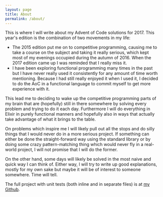 ```yaml
---
layout: page
title: About
permalink: /about/
---
```


This is where I will write about my Advent of Code solutions for 2017. This
year's edition is the combination of two movements in my life:

* The 2015 edition put me on to competitive programming, causing me to take a
course on the subject and taking it really serious, which kept most of my
evenings occupied during the autumn of 2016. When the 2017 edition came up I was
reminded that I really miss it.
* I have been exploring functional programming many times in the past but I have
never really used it consistently for any amount of time worth mentioning.
Because I had still really enjoyed it when I used it, I decided to do the AoC in
a functional language to commit myself to get more experience with it.

This lead me to deciding to wake up the competitive programming parts of my
brain that are (hopefully) still in there somewhere by solving every problem and
trying to do it each day. Furthermore I will do everything in Elixir in purely
functional manners and hopefully also in ways that actually take advantage of 
what it brings to the table.

On problems which inspire me I will likely pull out all the stops and do silly
things that I would never do in a more serious project. If something can either 
be done the straight-forward way using the standard library or by doing some 
crazy pattern-matching thing which would never fly in a real-world project, I
will not promise that I will do the former.

On the other hand, some days will likely be solved in the most naive and quick
way I can think of. Either way, I will try to write up good explanations, mostly
for my own sake but maybe it will be of interest to someone somewhere. Time will
tell.

The full project with unit tests (both inline and in separate files) is at [my
Github](https://github.com/johanlindblad/aoc-2017).
